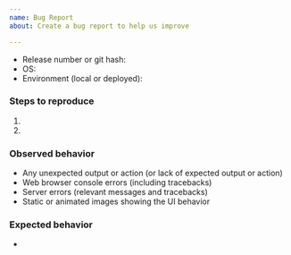 ```yaml
---
name: Bug Report
about: Create a bug report to help us improve

---
```


* Release number or git hash: 
* OS: 
* Environment (local or deployed): 

### Steps to reproduce

1. 
2. 

### Observed behavior

* Any unexpected output or action (or lack of expected output or action)
* Web browser console errors (including tracebacks)
* Server errors (relevant messages and tracebacks)
* Static or animated images showing the UI behavior

### Expected behavior

* 
